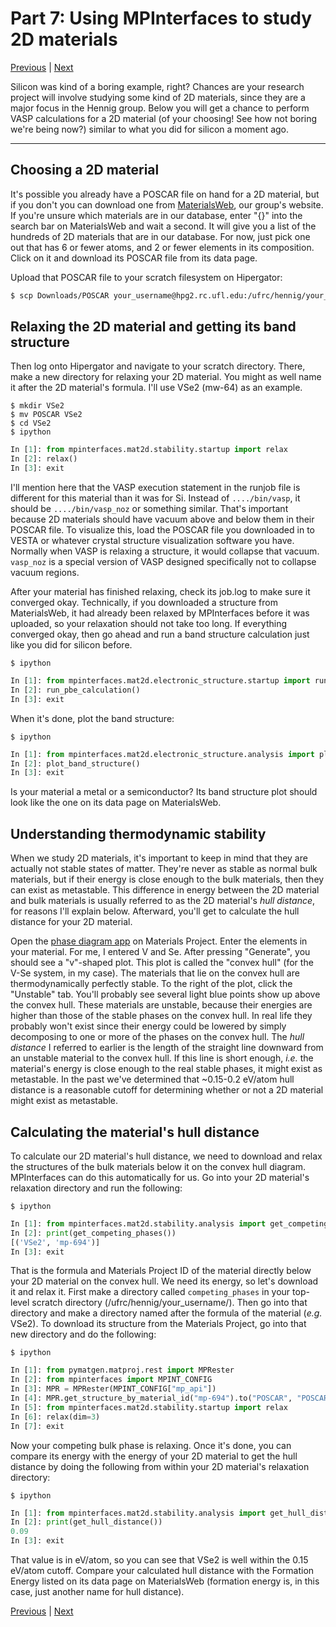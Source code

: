 # Part 7: Using MPInterfaces to study 2D materials
[Previous](https://github.com/henniggroup/Getting-Started/blob/master/objectives/Part_6.md) | [Next](https://github.com/henniggroup/Getting-Started/blob/master/objectives/Part_8.md)

Silicon was kind of a boring example, right? Chances are your research project will involve studying some kind of 2D materials, since they are a major focus in the Hennig group. Below you will get a chance to perform VASP calculations for a 2D material (of your choosing! See how not boring we're being now?) similar to what you did for silicon a moment ago.

-------------
## Choosing a 2D material
It's possible you already have a POSCAR file on hand for a 2D material, but if you don't you can download one from [MaterialsWeb](https://materialsweb.org/twod_materials), our group's website. If you're unsure which materials are in our database, enter "{}" into the search bar on MaterialsWeb and wait a second. It will give you a list of the hundreds of 2D materials that are in our database. For now, just pick one out that has 6 or fewer atoms, and 2 or fewer elements in its composition. Click on it and download its POSCAR file from its data page.

Upload that POSCAR file to your scratch filesystem on Hipergator:

~~~bash
$ scp Downloads/POSCAR your_username@hpg2.rc.ufl.edu:/ufrc/hennig/your_username/
~~~

## Relaxing the 2D material and getting its band structure
Then log onto Hipergator and navigate to your scratch directory. There, make a new directory for relaxing your 2D material. You might as well name it after the 2D material's formula. I'll use VSe2 (mw-64) as an example.

```shell
$ mkdir VSe2
$ mv POSCAR VSe2
$ cd VSe2
$ ipython
```
```python
In [1]: from mpinterfaces.mat2d.stability.startup import relax
In [2]: relax()
In [3]: exit
```

I'll mention here that the VASP execution statement in the runjob file is different for this material than it was for Si. Instead of ``..../bin/vasp``, it should be ``..../bin/vasp_noz`` or something similar. That's important because 2D materials should have vacuum above and below them in their POSCAR file. To visualize this, load the POSCAR file you downloaded in to VESTA or whatever crystal structure visualization software you have. Normally when VASP is relaxing a structure, it would collapse that vacuum. ``vasp_noz`` is a special version of VASP designed specifically not to collapse vacuum regions.

After your material has finished relaxing, check its job.log to make sure it converged okay. Technically, if you downloaded a structure from MaterialsWeb, it had already been relaxed by MPInterfaces before it was uploaded, so your relaxation should not take too long. If everything converged okay, then go ahead and run a band structure calculation just like you did for silicon before.

```shell
$ ipython
```
```python
In [1]: from mpinterfaces.mat2d.electronic_structure.startup import run_pbe_calculation
In [2]: run_pbe_calculation()
In [3]: exit
```

When it's done, plot the band structure:

```shell
$ ipython
```
```python
In [1]: from mpinterfaces.mat2d.electronic_structure.analysis import plot_band_structure
In [2]: plot_band_structure()
In [3]: exit
```

Is your material a metal or a semiconductor? Its band structure plot should look like the one on its data page on MaterialsWeb.

## Understanding thermodynamic stability
When we study 2D materials, it's important to keep in mind that they are actually not stable states of matter. They're never as stable as normal bulk materials, but if their energy is close enough to the bulk materials, then they can exist as metastable. This difference in energy between the 2D material and bulk materials is usually referred to as the 2D material's *hull distance*, for reasons I'll explain below. Afterward, you'll get to calculate the hull distance for your 2D material.

Open the [phase diagram app](https://materialsproject.org/#apps/phasediagram) on Materials Project. Enter the elements in your material. For me, I entered V and Se. After pressing "Generate", you should see a "v"-shaped plot. This plot is called the "convex hull" (for the V-Se system, in my case). The materials that lie on the convex hull are thermodynamically perfectly stable. To the right of the plot, click the "Unstable" tab. You'll probably see several light blue points show up above the convex hull. These materials are unstable, because their energies are higher than those of the stable phases on the convex hull. In real life they probably won't exist since their energy could be lowered by simply decomposing to one or more of the phases on the convex hull. The *hull distance* I referred to earlier is the length of the straight line downward from an unstable material to the convex hull. If this line is short enough, *i.e.* the material's energy is close enough to the real stable phases, it might exist as metastable. In the past we've determined that ~0.15-0.2 eV/atom hull distance is a reasonable cutoff for determining whether or not a 2D material might exist as metastable.

## Calculating the material's hull distance
To calculate our 2D material's hull distance, we need to download and relax the structures of the bulk materials below it on the convex hull diagram. MPInterfaces can do this automatically for us. Go into your 2D material's relaxation directory and run the following:

```shell
$ ipython
```
```python
In [1]: from mpinterfaces.mat2d.stability.analysis import get_competing_phases
In [2]: print(get_competing_phases())
[('VSe2', 'mp-694')]
In [3]: exit
```
That is the formula and Materials Project ID of the material directly below your 2D material on the convex hull. We need its energy, so let's download it and relax it. First make a directory called ``competing_phases`` in your top-level scratch directory (/ufrc/hennig/your_username/). Then go into that directory and make a directory named after the formula of the material (*e.g.* VSe2). To download its structure from the Materials Project, go into that new directory and do the following:

```shell
$ ipython
```
```python
In [1]: from pymatgen.matproj.rest import MPRester
In [2]: from mpinterfaces import MPINT_CONFIG
In [3]: MPR = MPRester(MPINT_CONFIG["mp_api"])
In [4]: MPR.get_structure_by_material_id("mp-694").to("POSCAR", "POSCAR")
In [5]: from mpinterfaces.mat2d.stability.startup import relax
In [6]: relax(dim=3)
In [7]: exit
```
Now your competing bulk phase is relaxing. Once it's done, you can compare its energy with the energy of your 2D material to get the hull distance by doing the following from within your 2D material's relaxation directory:

```shell
$ ipython
```
```python
In [1]: from mpinterfaces.mat2d.stability.analysis import get_hull_distance
In [2]: print(get_hull_distance())
0.09
In [3]: exit
```
That value is in eV/atom, so you can see that VSe2 is well within the 0.15 eV/atom cutoff. Compare your calculated hull distance with the Formation Energy listed on its data page on MaterialsWeb (formation energy is, in this case, just another name for hull distance).

[Previous](https://github.com/henniggroup/Getting-Started/blob/master/objectives/Part_6.md) | [Next](https://github.com/henniggroup/Getting-Started/blob/master/objectives/Part_8.md)
